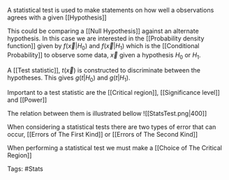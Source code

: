 A statistical test is used to make statements on how well a observations agrees with a given [[Hypothesis]] 

This could be comparing a [[Null Hypothesis]] against an alternate hypothesis. In this case we are interested in the [[Probability density function]] given by $f(\vec{x}|H_0)$ and $f(\vec{x}|H_1)$ which is the [[Conditional Probability]] to observe some data, $\vec{x}$ given a hypothesis $H_0$ or $H_1$.

A [[Test statistic]], $t(\vec{x})$ is constructed to discriminate between the hypotheses. This gives $g(t|H_0)$ and $g(t|H_1)$.

Important to a test statistic are the [[Critical region]], [[Significance level]] and [[Power]]

The relation between them is illustrated bellow 
![[StatsTest.png|400]]

When considering a statistical tests there are two types of error that can occur, [[Errors of The First Kind]] or [[Errors of The Second Kind]]

When performing a statistical test we must make a  [[Choice of The Critical Region]] 

Tags: #Stats 